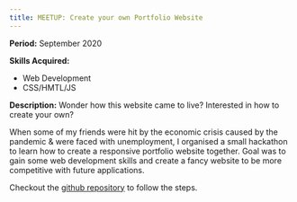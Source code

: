 ```yaml
---
title: MEETUP: Create your own Portfolio Website
---
```


<strong>Period:</strong> September 2020

<strong>Skills Acquired:</strong> 
* Web Development
* CSS/HMTL/JS

<strong>Description:</strong> 
Wonder how this website came to live? Interested in how to create your own? 

When some of my friends were hit by the economic crisis caused by the pandemic & were faced with unemployment, I organised a small hackathon to learn how to create a responsive portfolio website together. Goal was to gain some web development skills and create a fancy website to be more competitive with future applications. 

Checkout the [github repository](https://github.com/jenpaff/my_portfolio_website) to follow the steps. 